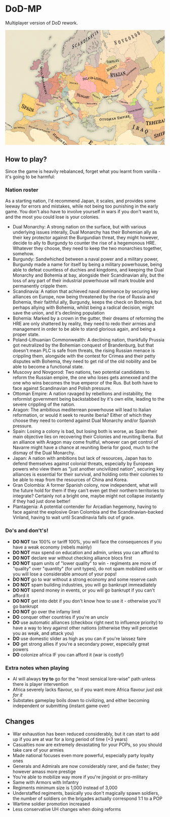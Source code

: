 # DoD-MP

Multiplayer version of DoD rework.

![DoD-MP](./dod_mp.png)

## How to play?

Since the game is heavily rebalanced, forget what you learnt from vanilla - it's going to be harmful:

### Nation roster

As a starting nation, I'd recommend Japan, it scales, and provides some leeway for errors and mistakes, while not being too punishing in the early game. You don't also have to involve yourself in wars if you don't want to, and the most you could lose is your colonies.

- Dual Monarchy: A strong nation on the surface, but with various underlying issues interally, Dual Monarchy has their Bohemian ally as their key protector against the Burgundian threat, they might however, decide to ally to Burgundy to counter the rise of a hegemonous HRE. Whatever they choose, they need to keep the two monarchies together, somehow.
- Burgundy: Sandwhiched between a naval power and a military power, Burgundy made a name for itself by being a military powerhouse, being able to defeat countless of duchies and kingdoms, and keeping the Dual Monarchy and Bohemia at bay, alongside their Scandinavian ally, but the loss of any part of their industrial powerhouse will mark trouble and permanently cripple them.
- Scandinavia: A nation that achieved naval dominance by securing key alliances on Europe, now being threatened by the rise of Russia and Bohemia, their faithful ally, Burgundy, keeps the check on Bohemia, but perhaps allying with Bohemia, whilst being a radical decision, might save the union, and it's declining population
- Bohemia: Marked by a crown in the gutter, their dreams of reforming the HRE are only shattered by reality, they need to redo their armies and management in order to be able to stand glorious again, and being a proper state.
- Poland-Lithuanian Commonwealth: A declining nation, thankfully Prussia got neutralized by the Bohemian conquest of Brandenburg, but that doesn't mean PLC is safe from threats, the rising Russian menace is crippling them, alongside with the contest for Crimea and their petty disputes with Bohemia, they need to get rid of the old nobility and be able to become a functional state.
- Muscovy and Novgorod: Two nations, two potential candidates to reform the Russian empire, the one who loses gets annexxed and the one who wins becomes the true emperor of the Rus. But both have to face against Scandinavian and Polish pressure.
- Ottoman Empire: A nation ravaged by rebellions and instability, the reformist government being backstabbed by it's own elite, leading to the severe crippling of the nation.
- Aragon: The ambitious mediterrean powerhouse will lead to Italian reformation, or would it seek to reunite Iberia? Either of which they choose they need to contend against Dual Monarchy and/or Spanish pressure.
- Spain: Losing a colony is bad, but losing both is worse, as Spain their main objective lies on recovering their Colonies and reuniting Iberia. But an alliance with Aragon may come fruitful, whoever can get control of Navarre might have a chance at reuniting Iberia for good, much to the dismay of the Dual Monarchy.
- Japan: A nation with ambitions but lack of resources, Japan has to defend themselves against colonial threats, especially by European powers who view them as "just another uncivilized nation", securing key alliances is essential for their survival, and holding onto their colonies to be able to reap from the resources of China and Korea.
- Gran Colombia: A former Spanish colony, now independent, what will the future hold for them if they can't even get their northern territories to integrate? Certainly not a bright one, maybe might not collapse instantly if they had just done better!
- Plantagenia: A potential contender for Arcadian hegemony, having to face against the explosive Gran Colombia and the Scandinavian-backed Vinland, having to wait until Scandinavia falls out of grace.

### Do's and don't's!

- **DO NOT** tax 100% or tariff 100%, you will face the consequences if you have a weak economy (rebels mainly)
- **DO NOT** max spend on education and admin, unless you can afford to
- **DO NOT** declare war without checking alliance blocs first
- **DO NOT** spam units of "lower quality" to win - regiments are more of "quality" over "quantity" (for unit types), do not spam mobilized units or you will lose a considerable amount of your pops!
- **DO NOT** go to war without a strong economy and some reserve cash
- **DO NOT** spam building industries, you will go bankrupt immeadiately
- **DO NOT** spend money in events, or you will go bankrupt if you can't afford it
- **DO NOT** get into debt if you don't know how to use it - otherwise you'll go bankrupt
- **DO NOT** go over the infamy limit
- **DO** conquer other countries if you're an unciv
- **DO** use automatic alliances (checkbox right next to influence priority) to have a way to levy against other nations (otherwise they will perceive you as weak, and attack you)
- **DO** use domestic slider as high as you can if you're laissez faire
- **DO** get strong allies if you're a secondary power, especially great powers
- **DO** colonize africa IF you can afford it (war is costly!)

### Extra notes when playing
- AI will always **try to** go for the "most sensical lore-wise" path unless there is player intervention
- Africa severely lacks flavour, so if you want more Africa flavour *just ask for it*
- Substates gameplay boils down to civilizing, and either becoming independent or submitting (instant game over)

## Changes

- War exhaustion has been reduced considerably, but it can start to add up if you are at war for a long period of time (+3 years)
- Casualties now are extremely devastating for your POPs, so you should take care of your armies
- Made national focuses even more powerful, especially party loyalty ones
- Generals and Admirals are now considerably rarer, and die faster; they however amass more prestige
- You're able to mobilize way more if you're jingoist or pro-military
- Same with Armors with Infantry
- Regiments minimum size is 1,000 instead of 3,000
- Understaffed regiments, basically you don't magically spawn soldiers, the number of soldiers on the brigades actually correspond 1:1 to a POP
- Wartime soldier promotion increased
- Less conservative UH changes when doing reforms
